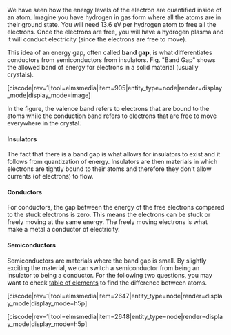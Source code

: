 We have seen how the energy levels of the electron are quantified inside of an atom. Imagine you have hydrogen in gas form where all the atoms are in their ground state. You will need 13.6 eV per hydrogen atom to free all the electrons. Once the electrons are free, you will have a hydrogen plasma and it will conduct electricity (since the electrons are free to move).

This idea of an energy gap, often called **band gap**, is what differentiates conductors from semiconductors from insulators. Fig. "Band Gap" shows the allowed band of energy for electrons in a solid material (usually crystals).

[ciscode|rev=1|tool=elmsmedia|item=905|entity_type=node|render=display_mode|display_mode=image]

In the figure, the valence band refers to electrons that are bound to the atoms while the conduction band refers to electrons that are free to move everywhere in the crystal.
#### Insulators
The fact that there is a band gap is what allows for insulators to exist and it follows from quantization of energy. Insulators are then materials in which electrons are tightly bound to their atoms and therefore they don't allow currents (of electrons) to flow.

#### Conductors
For conductors, the gap between the energy of the free electrons compared to the stuck electrons is zero. This means the electrons can be stuck or freely moving at the same energy. The freely moving electrons is what make a metal a conductor of electricity.

#### Semiconductors
Semiconductors are materials where the band gap is small. By slightly exciting the material, we can switch a semiconductor from being an insulator to being a conductor. For the following two questions, you may want to check <a href="http://www.webelements.com/" target="_blank">table of elements</a> to find the difference between atoms.

[ciscode|rev=1|tool=elmsmedia|item=2647|entity_type=node|render=display_mode|display_mode=h5p]

[ciscode|rev=1|tool=elmsmedia|item=2648|entity_type=node|render=display_mode|display_mode=h5p]